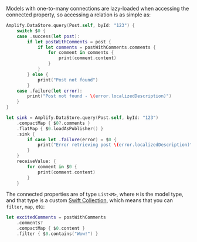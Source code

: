 Models with one-to-many connections are lazy-loaded when accessing the connected property, so accessing a relation is as simple as:

<amplify-block-switcher>

<amplify-block name="Listener (iOS 11+)">

```swift
Amplify.DataStore.query(Post.self, byId: "123") {
    switch $0 {
    case .success(let post):
        if let postWithComments = post {
            if let comments = postWithComments.comments {
                for comment in comments {
                    print(comment.content)
                }
            }
        } else {
            print("Post not found")
        }
    case .failure(let error):
        print("Post not found - \(error.localizedDescription)")
    }
}
```

</amplify-block>

<amplify-block name="Combine (iOS 13+)">

```swift
let sink = Amplify.DataStore.query(Post.self, byId: "123")
    .compactMap { $0?.comments }
    .flatMap { $0.loadAsPublisher() }
    .sink {
        if case let .failure(error) = $0 {
            print("Error retrieving post \(error.localizedDescription)")
        }
    }
    receiveValue: {
        for comment in $0 {
            print(comment.content)
        }
    }
```

</amplify-block>

</amplify-block-switcher>

The connected properties are of type `List<M>`, where `M` is the model type, and that type is a custom [Swift Collection](https://developer.apple.com/documentation/swift/collection), which means that you can `filter`, `map`, etc:

```swift
let excitedComments = postWithComments
    .comments?
    .compactMap { $0.content }
    .filter { $0.contains("Wow!") }
```
